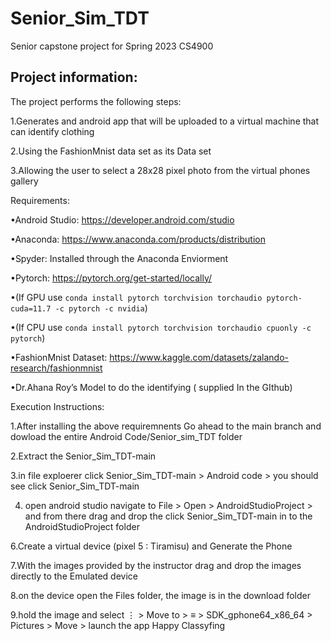 # Senior_Sim_TDT
Senior capstone project for Spring 2023 CS4900

## Project information:
The project performs the following steps:
	
1.Generates and android app that will be uploaded to a virtual machine that can identify clothing

2.Using the FashionMnist data set as its Data set 

3.Allowing the user to select a 28x28 pixel photo from the virtual phones gallery 

Requirements:

•Android Studio: https://developer.android.com/studio

•Anaconda: https://www.anaconda.com/products/distribution

•Spyder: Installed through the Anaconda Enviorment

•Pytorch: https://pytorch.org/get-started/locally/

•(If GPU use `conda install pytorch torchvision torchaudio pytorch-cuda=11.7 -c pytorch -c nvidia`)

•(If CPU use `conda install pytorch torchvision torchaudio cpuonly -c pytorch`)

•FashionMnist Dataset: https://www.kaggle.com/datasets/zalando-research/fashionmnist

•Dr.Ahana Roy’s Model to do the identifying ( supplied In the GIthub)

Execution Instructions:

1.After installing the above requiremnents Go ahead to the main branch and dowload the entire Android Code/Senior_sim_TDT folder

2.Extract the Senior_Sim_TDT-main 

3.in file exploerer click Senior_Sim_TDT-main > Android code > you should see click Senior_Sim_TDT-main

4. open android studio navigate to File > Open > AndroidStudioProject > and from there drag and drop the click Senior_Sim_TDT-main in to the AndroidStudioProject folder

6.Create a virtual device (pixel 5 : Tiramisu) and Generate the Phone

7.With the images provided by the instructor drag and drop the images directly to the Emulated device 

8.on the device open the Files folder, the image is in the download folder

9.hold the image and select ⋮ > Move to > ≡ > SDK_gphone64_x86_64 > Pictures > Move > launch the app Happy Classyfing


 
